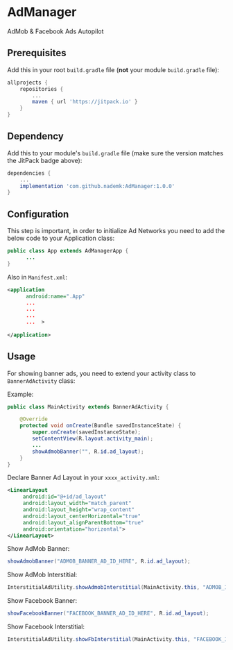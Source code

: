 # AdManager
AdMob &amp; Facebook Ads Autopilot

## Prerequisites

Add this in your root `build.gradle` file (**not** your module `build.gradle` file):

```gradle
allprojects {
	repositories {
		...
		maven { url 'https://jitpack.io' }
	}
}
```

## Dependency

Add this to your module's `build.gradle` file (make sure the version matches the JitPack badge above):

```gradle
dependencies {
	...
	implementation 'com.github.nademk:AdManager:1.0.0'
}
```

## Configuration

This step is important, in order to initialize Ad Networks you need to add the below code to your Application class:

```java
public class App extends AdManagerApp {
      ...
}

```

Also in `Manifest.xml`:

```xml
<application
      android:name=".App"
      ...
      ...
      ...
      ...  >
	
</application>

```

## Usage

For showing banner ads, you need to extend your activity class to `BannerAdActivity` class:

Example:
``` java
public class MainActivity extends BannerAdActivity {

    @Override
    protected void onCreate(Bundle savedInstanceState) {
        super.onCreate(savedInstanceState);
        setContentView(R.layout.activity_main);
        ...
        showAdmobBanner("", R.id.ad_layout);
    }
}
```

Declare Banner Ad Layout in your `xxxx_activity.xml`:

``` xml
<LinearLayout
     android:id="@+id/ad_layout"
     android:layout_width="match_parent"
     android:layout_height="wrap_content"
     android:layout_centerHorizontal="true"
     android:layout_alignParentBottom="true"
     android:orientation="horizontal">
</LinearLayout>
```

Show AdMob Banner:

``` java
showAdmobBanner("ADMOB_BANNER_AD_ID_HERE", R.id.ad_layout);
```
Show AdMob Interstitial:

``` java
InterstitialAdUtility.showAdmobInterstitial(MainActivity.this, "ADMOB_INTERSTITIAL_AD_ID_HERE", 1);
```

Show Facebook Banner:

``` java
showFacebookBanner("FACEBOOK_BANNER_AD_ID_HERE", R.id.ad_layout);
```
Show Facebook Interstitial:

``` java
InterstitialAdUtility.showFbInterstitial(MainActivity.this, "FACEBOOK_INTERSTITIAL_AD_ID_HERE", 1);
```
